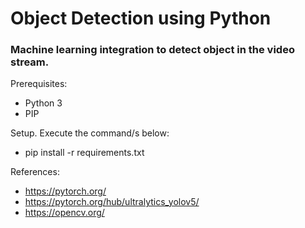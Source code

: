 # Object Detection using Python

### Machine learning integration to detect object in the video stream.

Prerequisites:
* Python 3
* PIP

Setup. Execute the command/s below:
* pip install -r requirements.txt

References:
* https://pytorch.org/
* https://pytorch.org/hub/ultralytics_yolov5/
* https://opencv.org/

